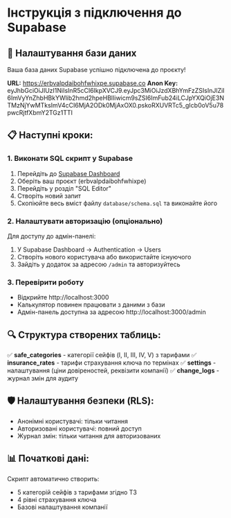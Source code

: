 # Інструкція з підключення до Supabase

## 🔗 Налаштування бази даних

Ваша база даних Supabase успішно підключена до проєкту!

**URL:** https://erbvalpdaibohfwhixpe.supabase.co
**Anon Key:** eyJhbGciOiJIUzI1NiIsInR5cCI6IkpXVCJ9.eyJpc3MiOiJzdXBhYmFzZSIsInJlZiI6ImVyYnZhbHBkYWlib2hmd2hpeHBlIiwicm9sZSI6ImFub24iLCJpYXQiOjE3NTMzNjYwMTksImV4cCI6MjA2ODk0MjAxOX0.pskoRXUVRTc5_gIcb0oV5u78pwcRjtfXbmY2TGz1TTI

## 📋 Наступні кроки:

### 1. Виконати SQL скрипт у Supabase
1. Перейдіть до [Supabase Dashboard](https://supabase.com/dashboard)
2. Оберіть ваш проєкт (erbvalpdaibohfwhixpe)
3. Перейдіть у розділ "SQL Editor"
4. Створіть новий запит
5. Скопіюйте весь вміст файлу `database/schema.sql` та виконайте його

### 2. Налаштувати авторизацію (опціонально)
Для доступу до адмін-панелі:
1. У Supabase Dashboard → Authentication → Users
2. Створіть нового користувача або використайте існуючого
3. Зайдіть у додаток за адресою `/admin` та авторизуйтесь

### 3. Перевірити роботу
- Відкрийте http://localhost:3000
- Калькулятор повинен працювати з даними з бази
- Адмін-панель доступна за адресою http://localhost:3000/admin

## 🔍 Структура створених таблиць:

✅ **safe_categories** - категорії сейфів (I, II, III, IV, V) з тарифами
✅ **insurance_rates** - тарифи страхування ключа по термінах
✅ **settings** - налаштування (ціни довіреностей, реквізити компанії)
✅ **change_logs** - журнал змін для аудиту

## 🛡️ Налаштування безпеки (RLS):
- Анонімні користувачі: тільки читання
- Авторизовані користувачі: повний доступ
- Журнал змін: тільки читання для авторизованих

## 📊 Початкові дані:
Скрипт автоматично створить:
- 5 категорій сейфів з тарифами згідно ТЗ
- 4 рівні страхування ключа
- Базові налаштування компанії
